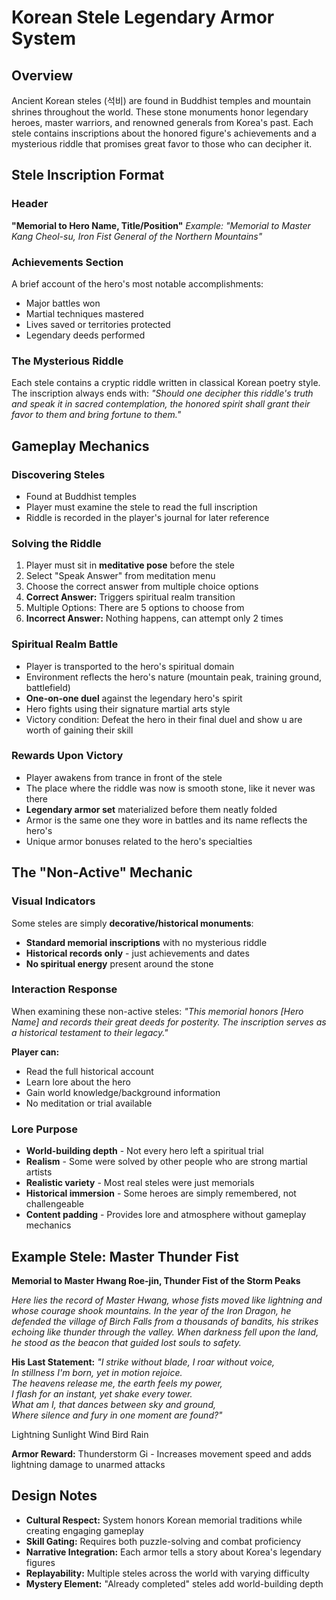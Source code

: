 # Korean Stele Legendary Armor System

## Overview
Ancient Korean steles (석비) are found in Buddhist temples and mountain shrines throughout the world. These stone monuments honor legendary heroes, master warriors, and renowned generals from Korea's past. Each stele contains inscriptions about the honored figure's achievements and a mysterious riddle that promises great favor to those who can decipher it.

## Stele Inscription Format

### Header

**"Memorial to Hero Name, Title/Position"** _Example: "Memorial to Master Kang Cheol-su, Iron Fist General of the Northern Mountains"_

### Achievements Section

A brief account of the hero's most notable accomplishments:
- Major battles won
- Martial techniques mastered
- Lives saved or territories protected
- Legendary deeds performed

### The Mysterious Riddle
Each stele contains a cryptic riddle written in classical Korean poetry style. The inscription always ends with: _"Should one decipher this riddle's truth and speak it in sacred contemplation, the honored spirit shall grant their favor to them and bring fortune to them."_

## Gameplay Mechanics

### Discovering Steles
- Found at Buddhist temples
- Player must examine the stele to read the full inscription
- Riddle is recorded in the player's journal for later reference

### Solving the Riddle
1. Player must sit in **meditative pose** before the stele
2. Select "Speak Answer" from meditation menu
3. Choose the correct answer from multiple choice options
4. **Correct Answer:** Triggers spiritual realm transition
5. Multiple Options: There are 5 options to choose from
6. **Incorrect Answer:** Nothing happens, can attempt only 2 times 

### Spiritual Realm Battle
- Player is transported to the hero's spiritual domain
- Environment reflects the hero's nature (mountain peak, training ground, battlefield)
- **One-on-one duel** against the legendary hero's spirit
- Hero fights using their signature martial arts style
- Victory condition: Defeat the hero in their final duel and show u are worth of gaining their skill

### Rewards Upon Victory
- Player awakens from trance in front of the stele
- The place where the riddle was now is smooth stone, like it never was there
- **Legendary armor set** materialized before them neatly folded
- Armor is the same one they wore in battles and its name reflects the hero's
- Unique armor bonuses related to the hero's specialties

## The "Non-Active" Mechanic

### Visual Indicators
Some steles are simply **decorative/historical monuments**:
- **Standard memorial inscriptions** with no mysterious riddle
- **Historical records only** - just achievements and dates
- **No spiritual energy** present around the stone

### Interaction Response
When examining these non-active steles: _"This memorial honors [Hero Name] and records their great deeds for posterity. The inscription serves as a historical testament to their legacy."_

**Player can:**
- Read the full historical account
- Learn lore about the hero
- Gain world knowledge/background information
- No meditation or trial available

### Lore Purpose
- **World-building depth** - Not every hero left a spiritual trial
- **Realism** - Some were solved by other people who are strong martial artists
- **Realistic variety** - Most real steles were just memorials
- **Historical immersion** - Some heroes are simply remembered, not challengeable
- **Content padding** - Provides lore and atmosphere without gameplay mechanics

## Example Stele: Master Thunder Fist

**Memorial to Master Hwang Roe-jin, Thunder Fist of the Storm Peaks**

_Here lies the record of Master Hwang, whose fists moved like lightning and whose courage shook mountains. In the year of the Iron Dragon, he defended the village of Birch Falls from a thousands of bandits, his strikes echoing like thunder through the valley. When darkness fell upon the land, he stood as the beacon that guided lost souls to safety._

**His Last Statement:** _"I strike without blade, I roar without voice,  
In stillness I'm born, yet in motion rejoice.  
The heavens release me, the earth feels my power,  
I flash for an instant, yet shake every tower.  
What am I, that dances between sky and ground,  
Where silence and fury in one moment are found?"_

Lightning
Sunlight
Wind
Bird
Rain

**Armor Reward:** Thunderstorm Gi - Increases movement speed and adds lightning damage to unarmed attacks

## Design Notes

- **Cultural Respect:** System honors Korean memorial traditions while creating engaging gameplay
- **Skill Gating:** Requires both puzzle-solving and combat proficiency
- **Narrative Integration:** Each armor tells a story about Korea's legendary figures
- **Replayability:** Multiple steles across the world with varying difficulty
- **Mystery Element:** "Already completed" steles add world-building depth